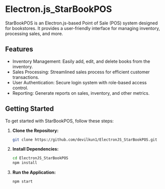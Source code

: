 # Electron.js_StarBookPOS

StarBookPOS is an Electron.js-based Point of Sale (POS) system designed for bookstores. It provides a user-friendly interface for managing inventory, processing sales, and more.

## Features

- Inventory Management: Easily add, edit, and delete books from the inventory.
- Sales Processing: Streamlined sales process for efficient customer transactions.
- User Authentication: Secure login system with role-based access control.
- Reporting: Generate reports on sales, inventory, and other metrics.

## Getting Started

To get started with StarBookPOS, follow these steps:

1. **Clone the Repository:**

   ```bash
   git clone https://github.com/devilkun1/ElectronJS_StarBookPOS.git

2. **Install Dependencies:**

   ```bash
   cd ElectronJS_StarBookPOS
   npm install

3. **Run the Application:**

   ```bash
   npm start
